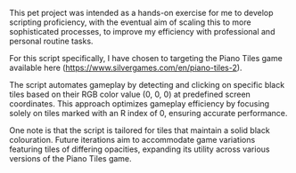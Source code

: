 This pet project was intended as a hands-on exercise for me to develop scripting proficiency, with the eventual aim of scaling this to more sophisticated processes, to improve my efficiency with professional and personal routine tasks.

For this script specifically, I have chosen to targeting the Piano Tiles game available here (https://www.silvergames.com/en/piano-tiles-2).

The script automates gameplay by detecting and clicking on specific black tiles based on their RGB color value (0, 0, 0) at predefined screen coordinates. This approach optimizes gameplay efficiency by focusing solely on tiles marked with an R index of 0, ensuring accurate performance.

One note is that the script is tailored for tiles that maintain a solid black colouration. Future iterations aim to accommodate game variations featuring tiles of differing opacities, expanding its utility across various versions of the Piano Tiles game.
